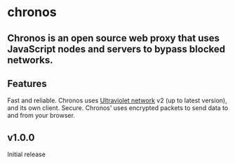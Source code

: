 # chronos
##   Chronos is an open source web proxy that uses JavaScript nodes and servers to bypass blocked networks.

## Features
  Fast and reliable. Chronos uses [Ultraviolet network](https://github.com/titaniumnetwork-dev/Ultraviolet) v2 (up to latest version), and its own client.
  Secure. Chronos' uses encrypted packets to send data to and from your browser.

## v1.0.0
Initial release
